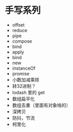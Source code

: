 # 手写系列

* offset
* reduce
* pipe
* compose
* bind
* apply
* bind
* new
* instanceOf
* promise
* 小数加减乘除
* 转32进制？
* lodash 里的 get
* 数组扁平化
* 数组去重（里面有对象啥的）
* 深拷贝
* 防抖，节流
* 柯里化

